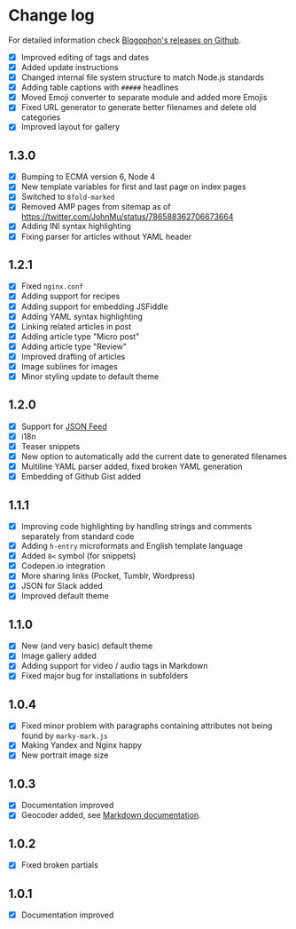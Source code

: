 Change log
==========

For detailed information check [Blogophon's releases on Github](https://github.com/fboes/blogophon/releases).

* [x] Improved editing of tags and dates
* [x] Added update instructions
* [x] Changed internal file system structure to match Node.js standards
* [x] Adding table captions with `#####` headlines
* [x] Moved Emoji converter to separate module and added more Emojis
* [x] Fixed URL generator to generate better filenames and delete old categories
* [x] Improved layout for gallery

1.3.0
-----

* [x] Bumping to ECMA version 6, Node 4
* [x] New template variables for first and last page on index pages
* [x] Switched to `8fold-marked`
* [x] Removed AMP pages from sitemap as of https://twitter.com/JohnMu/status/786588362706673664
* [x] Adding INI syntax highlighting
* [x] Fixing parser for articles without YAML header

1.2.1
-----

* [x] Fixed `nginx.conf`
* [x] Adding support for recipes
* [x] Adding support for embedding JSFiddle
* [x] Adding YAML syntax highlighting
* [x] Linking related articles in post
* [x] Adding article type "Micro post"
* [x] Adding article type "Review"
* [x] Improved drafting of articles
* [x] Image sublines for images
* [x] Minor styling update to default theme

1.2.0
-----

* [x] Support for [JSON Feed](https://jsonfeed.org/)
* [x] i18n
* [x] Teaser snippets
* [x] New option to automatically add the current date to generated filenames
* [x] Multiline YAML parser added, fixed broken YAML generation
* [x] Embedding of Github Gist added

1.1.1
-----

* [x] Improving code highlighting by handling strings and comments separately from standard code
* [x] Adding `h-entry` microformats and English template language
* [x] Added `8<` symbol (for snippets)
* [X] Codepen.io integration
* [x] More sharing links (Pocket, Tumblr, Wordpress)
* [x] JSON for Slack added
* [x] Improved default theme

1.1.0
-----

* [x] New (and very basic) default theme
* [x] Image gallery added
* [x] Adding support for video / audio tags in Markdown
* [x] Fixed major bug for installations in subfolders

1.0.4
-----

* [x] Fixed minor problem with paragraphs containing attributes not being found by `marky-mark.js`
* [x] Making Yandex and Nginx happy
* [x] New portrait image size

1.0.3
-----

* [x] Documentation improved
* [x] Geocoder added, see [Markdown documentation](docs/markdown.md).

1.0.2
-----

* [x] Fixed broken partials

1.0.1
-----

* [x] Documentation improved
